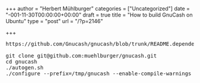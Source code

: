 +++
author = "Herbert Mühlburger"
categories = ["Uncategorized"]
date = "-001-11-30T00:00:00+00:00"
draft = true
title = "How to build GnuCash on Ubuntu"
type = "post"
url = "/?p=2146"

+++
<pre>https://github.com/Gnucash/gnucash/blob/trunk/README.dependencies

git clone git@github.com:muehlburger/gnucash.git
cd gnucash
./autogen.sh
./configure --prefix=/tmp/gnucash --enable-compile-warnings --with-html-engine=webkit


</pre>